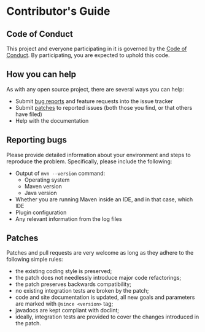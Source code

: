 # Contributor's Guide

## Code of Conduct

This project and everyone participating in it is governed by the [Code of Conduct](CODE_OF_CONDUCT.md). By
participating, you are expected to uphold this code.

## How you can help

As with any open source project, there are several ways you can help:

* Submit [bug reports](#reporting-bugs) and feature requests into the issue tracker
* Submit [patches](#patches) to reported issues (both those you find, or that others have filed)
* Help with the documentation

## Reporting bugs

Please provide detailed information about your environment and steps to reproduce the problem.
Specifically, please include the following:

* Output of `mvn --version` command:
    * Operating system
    * Maven version
    * Java version
* Whether you are running Maven inside an IDE, and in that case, which IDE
* Plugin configuration
* Any relevant information from the log files

## Patches

Patches and pull requests are very welcome as long as they adhere to the following simple rules:

* the existing coding style is preserved;
* the patch does not needlessly introduce major code refactorings;
* the patch preserves backwards compatibility;
* no existing integration tests are broken by the patch;
* code and site documentation is updated, all new goals and parameters are marked with `@since <version>` tag;
* javadocs are kept compliant with doclint;
* ideally, integration tests are provided to cover the changes introduced in the patch.
